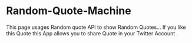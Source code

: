 # Random-Quote-Machine

This page usages Random quote API to show Random Quotes...
If you like this Quote this App allows you to share Quote in your Twitter Account .
